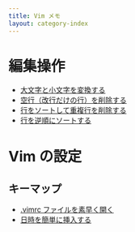 ```yaml
---
title: Vim メモ
layout: category-index
---
```


編集操作
====
* [大文字と小文字を変換する](uppercase-lowercase.html)
* [空行（改行だけの行）を削除する](remove-empty-lines.html)
* [行をソートして重複行を削除する](unique-lines.html)
* [行を逆順にソートする](reverse-sort.html)

Vim の設定
====

キーマップ
----
* [.vimrc ファイルを素早く開く](open-vimrc-quickly.html)
* [日時を簡単に挿入する](insert-date.html)

